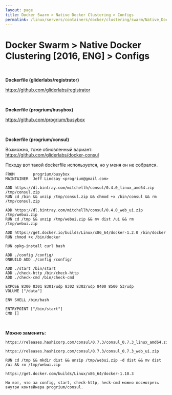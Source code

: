 ```yaml
---
layout: page
title: Docker Swarm > Native Docker Clustering > Configs
permalink: /linux/servers/containers/docker/clustering/swarm/Native_Docker_Clustering/configs/
---
```


# Docker Swarm > Native Docker Clustering [2016, ENG] > Configs


<br/>

**Dockerfile (gliderlabs/registrator)**

https://github.com/gliderlabs/registrator


<br/>

**Dockerfile (progrium/busybox)**

https://github.com/progrium/busybox


<br/>

**Dockerfile (progrium/consul)**

Возможно, тоже обновленный вариант:  
https://github.com/gliderlabs/docker-consul


Походу вот такой dockerfile используется, но у меня он не собрался.

    FROM 		progrium/busybox
    MAINTAINER 	Jeff Lindsay <progrium@gmail.com>

    ADD https://dl.bintray.com/mitchellh/consul/0.4.0_linux_amd64.zip /tmp/consul.zip
    RUN cd /bin && unzip /tmp/consul.zip && chmod +x /bin/consul && rm /tmp/consul.zip

    ADD https://dl.bintray.com/mitchellh/consul/0.4.0_web_ui.zip /tmp/webui.zip
    RUN cd /tmp && unzip /tmp/webui.zip && mv dist /ui && rm /tmp/webui.zip

    ADD https://get.docker.io/builds/Linux/x86_64/docker-1.2.0 /bin/docker
    RUN chmod +x /bin/docker

    RUN opkg-install curl bash

    ADD ./config /config/
    ONBUILD ADD ./config /config/

    ADD ./start /bin/start
    ADD ./check-http /bin/check-http
    ADD ./check-cmd /bin/check-cmd

    EXPOSE 8300 8301 8301/udp 8302 8302/udp 8400 8500 53/udp
    VOLUME ["/data"]

    ENV SHELL /bin/bash

    ENTRYPOINT ["/bin/start"]
    CMD []

<br/>

**Можно заменить:**

    https://releases.hashicorp.com/consul/0.7.3/consul_0.7.3_linux_amd64.zip

    https://releases.hashicorp.com/consul/0.7.3/consul_0.7.3_web_ui.zip

    RUN cd /tmp && mkdir dist && unzip /tmp/webui.zip -d dist && mv dist /ui && rm /tmp/webui.zip

    https://get.docker.com/builds/Linux/x86_64/docker-1.10.3

    Но вот, что за config, start, check-http, heck-cmd можно посмотреть внутри контейнера progrium/consul.
